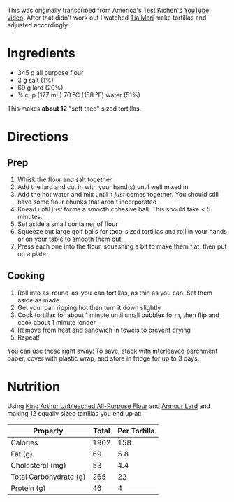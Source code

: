 This was originally transcribed from America's Test Kichen's [YouTube video](https://www.youtube.com/watch?v=6Yu7KbrQ0Y0).
After that didn't work out I watched [Tia Mari](https://www.youtube.com/watch?v=YdTW9yue948) make tortillas and adjusted accordingly.

# Ingredients
- 345 g all purpose flour
- 3 g salt (1%)
- 69 g lard (20%)
- ¾ cup (177 mL) 70 °C (158 °F) water (51%)

This makes **about 12** "soft taco" sized tortillas.

# Directions
## Prep
1. Whisk the flour and salt together
2. Add the lard and cut in with your hand(s) until well mixed in
3. Add the hot water and mix until it _just_ comes together. You should still have some flour chunks that aren't incorporated
4. Knead until _just_ forms a smooth cohesive ball. This should take < 5 minutes.
5. Set aside a small container of flour
6. Squeeze out large golf balls for taco-sized tortillas and roll in your hands or on your table to smooth them out.
7. Press each one into the flour, squashing a bit to make them flat, then put on a plate.

## Cooking
1. Roll into as-round-as-you-can tortillas, as thin as you can. Set them aside as made
2. Get your pan ripping hot then turn it down slightly
3. Cook tortillas for about 1 minute until small bubbles form, then flip and cook about 1 minute longer
4. Remove from heat and sandwich in towels to prevent drying
5. Repeat!

You can use these right away!
To save, stack with interleaved parchment paper, cover with plastic wrap, and store in fridge for up to 3 days.

# Nutrition
Using [King Arthur Unbleached All-Purpose Flour](https://shop.kingarthurflour.com/items/king-arthur-unbleached-all-purpose-flour-5-lb) and [Armour Lard](https://www.armourlard.com/Products) and making 12 equally sized tortillas you end up at:

| Property | Total | Per Tortilla |
| -------- | ----- | ------------ |
| Calories | 1902 | 158 |
| Fat (g)  |  69  | 5.8 |
| Cholesterol (mg) | 53 | 4.4 |
| Total Carbohydrate (g) | 265 | 22 |
| Protein (g) | 46 | 4 |
